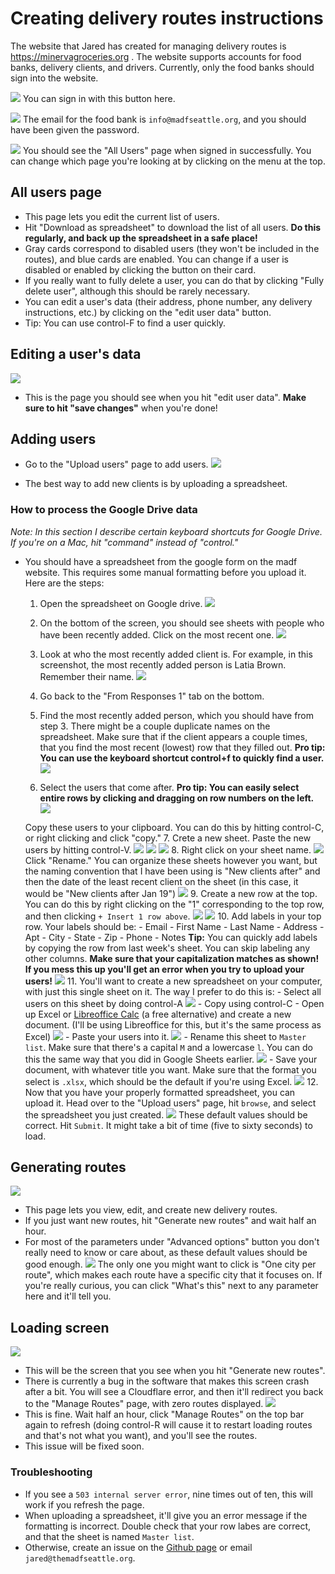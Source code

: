 # Creating delivery routes instructions

The website that Jared has created for managing delivery routes is https://minervagroceries.org .
The website supports accounts for food banks, delivery clients, and drivers. Currently, only the food banks should sign into the website.

![](https://i.imgur.com/sW5GpaC.png)
You can sign in with this button here.

![](https://i.imgur.com/Kmt57ox.png)
The email for the food bank is `info@madfseattle.org`, and you should have been given the password.



![](https://i.imgur.com/dqHRAa1.png)
You should see the "All Users" page when signed in successfully. You can change which page you're looking at by clicking on the menu at the top.

## All users page
- This page lets you edit the current list of users.
- Hit "Download as spreadsheet" to download the list of all users. **Do this regularly, and back up the spreadsheet in a safe place!**
- Gray cards correspond to disabled users (they won't be included in the routes), and blue cards are enabled. You can change if a user is disabled or enabled by clicking the button on their card.
- If you really want to fully delete a user, you can do that by clicking "Fully delete user", although this should be rarely necessary.
- You can edit a user's data (their address, phone number, any delivery instructions, etc.) by clicking on the "edit user data" button.
- Tip: You can use control-F to find a user quickly.

## Editing a user's data

![](https://i.imgur.com/IQWVl4j.png)
- This is the page you should see when you hit "edit user data". **Make sure to hit "save changes"** when you're done!

## Adding users
- Go to the "Upload users" page to add users.
![](https://i.imgur.com/XA4Y7pD.png)

- The best way to add new clients is by uploading a spreadsheet.
### How to process the Google Drive data
*Note: In this section I describe certain keyboard shortcuts for Google Drive. If you're on a Mac, hit "command" instead of "control."*
- You should have a spreadsheet from the google form on the madf website. This requires some manual formatting before you upload it. Here are the steps:
    1. Open the spreadsheet on Google drive.
    ![](https://i.imgur.com/K5zPzqm.png)
    2. On the bottom of the screen, you should see sheets with people who have been recently added. Click on the most recent one.
    ![](https://i.imgur.com/sPoAOm1.png)

    3. Look at who the most recently added client is. For example, in this screenshot, the most recently added person is Latia Brown. Remember their name.
    ![](https://i.imgur.com/uZFqxX0.png)
    4. Go back to the "From Responses 1" tab on the bottom.
    5. Find the most recently added person, which you should have from step 3. There might be a couple duplicate names on the spreadsheet. Make sure that if the client appears a couple times, that you find the most recent (lowest) row that they filled out.
    **Pro tip: You can use the keyboard shortcut control+f to quickly find a user.**
    ![](https://i.imgur.com/TalP9AA.png)
    6. Select the users that come after.
      **Pro tip: You can easily select entire rows by clicking and dragging on row numbers on the left.**
    ![](https://i.imgur.com/AZqLxib.png)

    Copy these users to your clipboard. You can do this by hitting control-C, or right clicking and click "copy."
    7. Crete a new sheet. Paste the new users by hitting control-V.
    ![](https://i.imgur.com/UGzy2TS.png)
    ![](https://i.imgur.com/ywBJiMN.png)
    ![](https://i.imgur.com/DbMnjxF.png)
    8. Right click on your sheet name.
    ![](https://i.imgur.com/DDysqeu.png)
    Click "Rename." You can organize these sheets however you want, but the naming convention that I have been using is "New clients after" and then the date of the least recent client on the sheet (in this case, it would be "New clients after Jan 19")
    ![](https://i.imgur.com/TUycjYQ.png)
    9. Create a new row at the top. You can do this by right clicking on the "1" corresponding to the top row, and then clicking `+ Insert 1 row above`.
    ![](https://i.imgur.com/8c9Os5m.png)
    ![](https://i.imgur.com/sZw4mwa.png)
    10. Add labels in your top row. Your labels should be:
        - Email
        - First Name
        - Last Name
        - Address
        - Apt
        - City
        - State
        - Zip
        - Phone
        - Notes
        **Tip:** You can quickly add labels by copying the row from last week's sheet.
        You can skip labeling any other columns. **Make sure that your capitalization matches as shown! If you mess this up you'll get an error when you try to upload your users!**
    ![](https://i.imgur.com/zhAV5Rp.png)
    11. You'll want to create a new spreadsheet on your computer, with just this single sheet on it. The way I prefer to do this is:
        - Select all users on this sheet by doing control-A
        ![](https://i.imgur.com/HZAFofp.png)
        - Copy using control-C
        - Open up Excel or [Libreoffice Calc](https://www.libreoffice.org/) (a free alternative) and create a new document. (I'll be using Libreoffice for this, but it's the same process as Excel)
    ![](https://i.imgur.com/YEhOwI7.png)
        - Paste your users into it.
        ![](https://i.imgur.com/fcpOvEO.png)
        - Rename this sheet to `Master list`. Make sure that there's a capital `M` and a lowercase `l`. You can do this the same way that you did in Google Sheets earlier.
        ![](https://i.imgur.com/UZAfiOC.png)
        - Save your document, with whatever title you want. Make sure that the format you select is `.xlsx`, which should be the default if you're using Excel.
        ![](https://i.imgur.com/CbSXltT.png)
    12. Now that you have your properly formatted spreadsheet, you can upload it. Head over to the "Upload users" page, hit `browse`, and select the spreadsheet you just created. 
![](https://i.imgur.com/EUJiThA.png)
These default values should be correct. Hit `Submit`. It might take a bit of time (five to sixty seconds) to load.

## Generating routes
![](https://i.imgur.com/kVQ43Bu.png)
- This page lets you view, edit, and create new delivery routes.
- If you just want new routes, hit "Generate new routes" and wait half an hour.
- For most of the parameters under "Advanced options" button you don't really need to know or care about, as these default values should be good enough. 
![](https://i.imgur.com/SLhNZwV.png)
The only one you might want to click is "One city per route", which makes each route have a specific city that it focuses on. If you're really curious, you can click "What's this" next to any parameter here and it'll tell you.

## Loading screen
![](https://i.imgur.com/49pI0iX.png)

- This will be the screen that you see when you hit "Generate new routes".
- There is currently a bug in the software that makes this screen crash after a bit. You will see a Cloudflare error, and then it'll redirect you back to the "Manage Routes" page, with zero routes displayed.
![](https://i.imgur.com/MLsWA7i.png)
- This is fine. Wait half an hour, click "Manage Routes" on the top bar again to refresh (doing control-R will cause it to restart loading routes and that's not what you want), and you'll see the routes.
- This issue will be fixed soon.

### Troubleshooting
- If you see a `503 internal server error`, nine times out of ten, this will work if you refresh the page.
- When uploading a spreadsheet, it'll give you an error message if the formatting is incorrect. Double check that your row labes are correct, and that the sheet is named `Master list`.
- Otherwise, create an issue on the [Github page](https://github.com/jaredgoodman03/Minerva/issues/new) or email `jared@themadfseattle.org`.